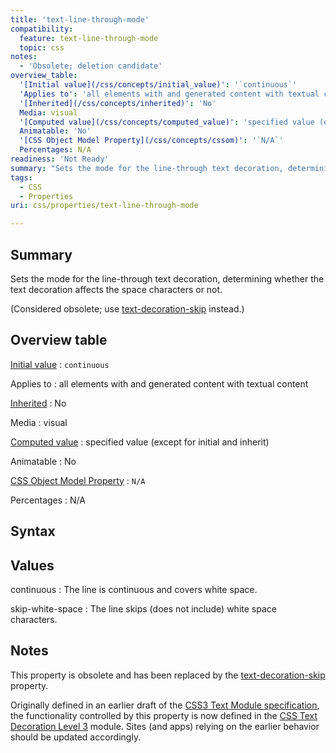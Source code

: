 ```yaml
---
title: 'text-line-through-mode'
compatibility:
  feature: text-line-through-mode
  topic: css
notes:
  - 'Obsolete; deletion candidate'
overview_table:
  '[Initial value](/css/concepts/initial_value)': '`continuous`'
  'Applies to': 'all elements with and generated content with textual content'
  '[Inherited](/css/concepts/inherited)': 'No'
  Media: visual
  '[Computed value](/css/concepts/computed_value)': 'specified value (except for initial and inherit)'
  Animatable: 'No'
  '[CSS Object Model Property](/css/concepts/cssom)': '`N/A`'
  Percentages: N/A
readiness: 'Not Ready'
summary: "Sets the mode for the line-through text decoration, determining whether the text decoration affects the space characters or not.\n"
tags:
  - CSS
  - Properties
uri: css/properties/text-line-through-mode

---
```

## Summary

Sets the mode for the line-through text decoration, determining whether the text decoration affects the space characters or not.

(Considered obsolete; use [text-decoration-skip](/css/properties/text-decoration-skip) instead.)

## Overview table

[Initial value](/css/concepts/initial_value)
:   `continuous`

Applies to
:   all elements with and generated content with textual content

[Inherited](/css/concepts/inherited)
:   No

Media
:   visual

[Computed value](/css/concepts/computed_value)
:   specified value (except for initial and inherit)

Animatable
:   No

[CSS Object Model Property](/css/concepts/cssom)
:   `N/A`

Percentages
:   N/A

## Syntax

## Values

continuous
:   The line is continuous and covers white space.

skip-white-space
:   The line skips (does not include) white space characters.

## Notes

This property is obsolete and has been replaced by the [text-decoration-skip](/css/properties/text-decoration-skip) property.

Originally defined in an earlier draft of the [CSS3 Text Module specification](http://www.w3.org/TR/2003/CR-css3-text-20030514/), the functionality controlled by this property is now defined in the [CSS Text Decoration Level 3](http://www.w3.org/TR/css-text-decor-3) module. Sites (and apps) relying on the earlier behavior should be updated accordingly.

